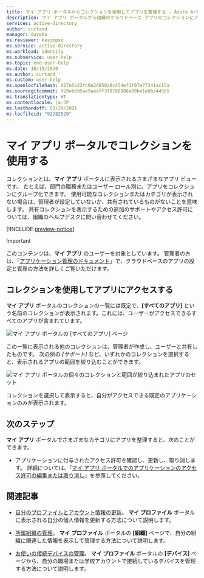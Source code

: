 ```yaml
---
title: マイ アプリ ポータルからコレクションを使用してアプリを整理する - Azure Active Directory | Microsoft Docs
description: マイ アプリ ポータルから組織のクラウドベース アプリのコレクションにアクセスして、それを使用する方法について説明します。
services: active-directory
author: curtand
manager: daveba
ms.reviewer: kasimpso
ms.service: active-directory
ms.workload: identity
ms.subservice: user-help
ms.topic: end-user-help
ms.date: 10/19/2020
ms.author: curtand
ms.custom: user-help
ms.openlocfilehash: d27e5b22fc0e24850a8c454ef1f07e77341ac15a
ms.sourcegitcommit: f28ebb95ae9aaaff3f87d8388a09b41e0b3445b5
ms.translationtype: HT
ms.contentlocale: ja-JP
ms.lasthandoff: 03/29/2021
ms.locfileid: "92282520"
---
```

# <a name="use-collections-in-the-my-apps-portal"></a>マイ アプリ ポータルでコレクションを使用する

コレクションとは、**マイ アプリ** ポータルに表示されるさまざまなアプリ ビューです。 たとえば、部門の職務またはユーザー ロール別に、アプリをコレクションにグループ化できます。 使用可能なコレクションまたはカテゴリが表示されない場合は、管理者が設定していないか、共有されているものがないことを意味します。 共有コレクションを表示するための追加のサポートやアクセス許可については、組織のヘルプデスクに問い合わせてください。

[!INCLUDE [preview-notice](../../../includes/active-directory-end-user-my-apps-and-workspaces.md)]

>[!Important]
>このコンテンツは、**マイ アプリ** のユーザーを対象としています。 管理者の方は、「[アプリケーション管理のドキュメント](../manage-apps/access-panel-collections.md)」で、クラウドベースのアプリの設定と管理の方法を詳しくご覧いただけます。

## <a name="access-apps-using-collections"></a>コレクションを使用してアプリにアクセスする

**マイ アプリ** ポータルのコレクションの一覧には既定で、**[すべてのアプリ]** という名前のコレクションが表示されます。これには、ユーザーがアクセスできるすべてのアプリが含まれています。

![マイ アプリ ポータルの [すべてのアプリ] ページ](media/my-applications-portal-workspaces/my-apps-all-apps.png)

この一覧に表示される他のコレクションは、管理者が作成し、ユーザーと共有したものです。 次の例の *[サポート]* など、いずれかのコレクションを選択すると、表示されるアプリの範囲を絞り込むことができます。

![マイ アプリ ポータルの個々のコレクションと範囲が絞り込まれたアプリのセット](media/my-applications-portal-workspaces/my-apps-workspace.png)

コレクションを選択して表示すると、自分がアクセスできる既定のアプリケーションのみが表示されます。

## <a name="next-steps"></a>次のステップ

**マイ アプリ** ポータルでさまざまなカテゴリにアプリを整理すると、次のことができます。

- アプリケーションに付与されたアクセス許可を確認し、更新し、取り消します。 詳細については、「[マイ アプリ ポータルでのアプリケーションのアクセス許可の編集または取り消し](my-applications-portal-permissions-saved-accounts.md)」を参照してください。

## <a name="related-articles"></a>関連記事

- [自分のプロファイルとアカウント情報の更新](my-account-portal-overview.md)。 **マイ プロファイル** ポータルに表示される自分の個人情報を更新する方法について説明します。

- [所属組織の管理](my-account-portal-organizations-page.md)。 **マイ プロファイル** ポータルの **[組織]** ページで、自分の組織に関連した情報を表示して管理する方法について説明します。

- [お使いの接続デバイスの管理](my-account-portal-devices-page.md)。 **マイ プロファイル** ポータルの **[デバイス]** ページから、自分の職場または学校アカウントで接続しているデバイスを管理する方法について説明します。
